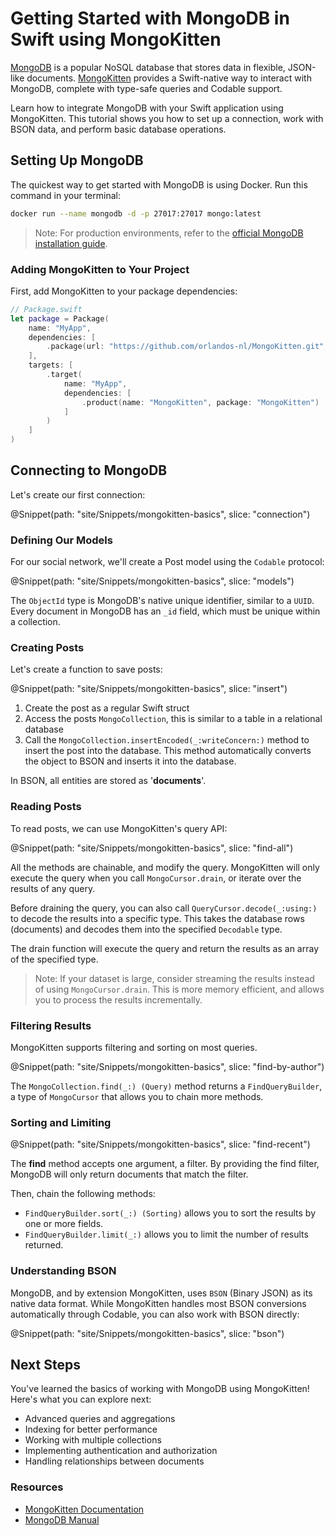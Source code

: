 # Getting Started with MongoDB in Swift using MongoKitten

[MongoDB](https://www.mongodb.com/) is a popular NoSQL database that stores data in flexible, JSON-like documents. [MongoKitten](https://github.com/orlandos-nl/MongoKitten) provides a Swift-native way to interact with MongoDB, complete with type-safe queries and Codable support.

Learn how to integrate MongoDB with your Swift application using MongoKitten. This tutorial shows you how to set up a connection, work with BSON data, and perform basic database operations.

## Setting Up MongoDB

The quickest way to get started with MongoDB is using Docker. Run this command in your terminal:

```bash
docker run --name mongodb -d -p 27017:27017 mongo:latest
```

> Note: For production environments, refer to the [official MongoDB installation guide](https://docs.mongodb.com/manual/installation/).

### Adding MongoKitten to Your Project

First, add MongoKitten to your package dependencies:

```swift
// Package.swift
let package = Package(
    name: "MyApp",
    dependencies: [
        .package(url: "https://github.com/orlandos-nl/MongoKitten.git", from: "7.0.0")
    ],
    targets: [
        .target(
            name: "MyApp",
            dependencies: [
                .product(name: "MongoKitten", package: "MongoKitten")
            ]
        )
    ]
)
```

## Connecting to MongoDB

Let's create our first connection:

@Snippet(path: "site/Snippets/mongokitten-basics", slice: "connection")

### Defining Our Models

For our social network, we'll create a Post model using the ``Codable`` protocol:

@Snippet(path: "site/Snippets/mongokitten-basics", slice: "models")

The ``ObjectId`` type is MongoDB's native unique identifier, similar to a ``UUID``. Every document in MongoDB has an `_id` field, which must be unique within a collection.

### Creating Posts

Let's create a function to save posts:

@Snippet(path: "site/Snippets/mongokitten-basics", slice: "insert")

1. Create the post as a regular Swift struct
2. Access the posts ``MongoCollection``, this is similar to a table in a relational database
3. Call the ``MongoCollection.insertEncoded(_:writeConcern:)`` method to insert the post into the database. This method automatically converts the object to BSON and inserts it into the database.

In BSON, all entities are stored as '**documents**'.

### Reading Posts

To read posts, we can use MongoKitten's query API:

@Snippet(path: "site/Snippets/mongokitten-basics", slice: "find-all")

All the methods are chainable, and modify the query. MongoKitten will only execute the query when you call ``MongoCursor.drain``, or iterate over the results of any query.

Before draining the query, you can also call ``QueryCursor.decode(_:using:)`` to decode the results into a specific type. This takes the database rows (documents) and decodes them into the specified ``Decodable`` type.

The drain function will execute the query and return the results as an array of the specified type.

> Note: If your dataset is large, consider streaming the results instead of using ``MongoCursor.drain``. This is more memory efficient, and allows you to process the results incrementally.

### Filtering Results

MongoKitten supports filtering and sorting on most queries.

@Snippet(path: "site/Snippets/mongokitten-basics", slice: "find-by-author")

The ``MongoCollection.find(_:) (Query)`` method returns a ``FindQueryBuilder``, a type of ``MongoCursor`` that allows you to chain more methods.

### Sorting and Limiting

@Snippet(path: "site/Snippets/mongokitten-basics", slice: "find-recent")

The **find** method accepts one argument, a filter. By providing the find filter, MongoDB will only return documents that match the filter.

Then, chain the following methods:

- ``FindQueryBuilder.sort(_:) (Sorting)`` allows you to sort the results by one or more fields.
- ``FindQueryBuilder.limit(_:)`` allows you to limit the number of results returned.

### Understanding BSON

MongoDB, and by extension MongoKitten, uses ``BSON`` (Binary JSON) as its native data format. While MongoKitten handles most BSON conversions automatically through Codable, you can also work with BSON directly:

@Snippet(path: "site/Snippets/mongokitten-basics", slice: "bson")

## Next Steps

You've learned the basics of working with MongoDB using MongoKitten! Here's what you can explore next:

- Advanced queries and aggregations
- Indexing for better performance
- Working with multiple collections
- Implementing authentication and authorization
- Handling relationships between documents

### Resources

- [MongoKitten Documentation](https://swiftpackageindex.com/orlandos-nl/MongoKitten/documentation/mongokitten)
- [MongoDB Manual](https://docs.mongodb.com/manual/)